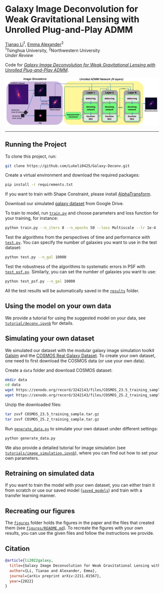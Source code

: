 # Galaxy Image Deconvolution for Weak Gravitational Lensing with Unrolled Plug-and-Play ADMM
[Tianao Li](https://lukeli0425.github.io)<sup>1</sup>, [Emma Alexander](https://www.alexander.vision/emma)<sup>2</sup><br>
<sup>1</sup>Tsinghua University, <sup>2</sup>Northwestern University<br>
_Under Review_

Code for [_Galaxy Image Deconvolution for Weak Gravitational Lensing with Unrolled Plug-and-Play ADMM_](https://arxiv.org/abs/2211.01567).

![](figures/pipeline.jpg)

<!-- ![](figures/grid.jpg) -->

---

## Running the Project

To clone this project, run:
```zsh
git clone https://github.com/Lukeli0425/Galaxy-Deconv.git
```

Create a virtual environment and download the required packages:
```zsh
pip install -r requirements.txt
```

If you want to train with Shape Constraint, please install [AlphaTransform](https://github.com/dedale-fet/alpha-transform).

Download our simulated [galaxy dataset](https://drive.google.com/drive/folders/1IwgvbetMDpLK2skRalYWmth2J1gvF-qm) from Google Drive.

To train to model, run [`train.py`](train.py) and choose parameters and loss function for your training, for instance:
```zsh
python train.py --n_iters 8 --n_epochs 50 --loss Multiscale --lr 1e-4
```

Test the algorithms from the perspectives of time and performance with [`test.py`](test.py). You can specify the number of galaxies you want to use in the test dataset:
```zsh
python test.py --n_gal 10000
```

Test the robustness of the algorithms to systematic errors in PSF with [`test_psf.py`](test_psf.py). Similarly, you can set the number of galaxies you want to use:
```zsh
python test_psf.py --n_gal 10000
```
All the test results will be automatically saved in the [`results`](results) folder.

## Using the model on your own data

We provide a tutorial for using the suggested model on your data, see [`tutorial/deconv.ipynb`](tutorial/deconv.ipynb) for details. 


## Simulating your own dataset

We simulated our dataset with the modular galaxy image simulation toolkit [Galsim](https://github.com/GalSim-developers/GalSim) and the [COSMOS Real Galaxy Dataset](https://zenodo.org/record/3242143#.Ytjzki-KFAY). To create your own dataset, one need to first download the COSMOS data (or use your own data).

Create a `data` folder and download COSMOS dataset:
```zsh
mkdir data
cd data
wget https://zenodo.org/record/3242143/files/COSMOS_23.5_training_sample.tar.gz
wget https://zenodo.org/record/3242143/files/COSMOS_25.2_training_sample.tar.gz
```

Unzip the downloaded files:
```zsh
tar zxvf COSMOS_23.5_training_sample.tar.gz
tar zxvf COSMOS_25.2_training_sample.tar.gz
```

Run [`generate_data.py`](generate_data.py) to simulate your own dataset under different settings:
```python
python generate_data.py
```
We also provide a detailed tutorial for image simulation (see [`tutorials/image_simulation.ipynb`](tutorials/image_simulation.ipynb)), where you can find out how to set your own parameters.


## Retraining on simulated data

If you want to train the model with your own dataset, you can either train it from scratch or use our saved model ([`saved_models`](saved_models)) and train with a transfer learning manner. 


## Recreating our figures

The [`figures`](figures) folder holds the figures in the paper and the files that created them (see [`figures/README.md`](figures/README.md)). To recreate the figures with your own results, you can use the given files and follow the instructions we provide.

## Citation
```bibtex
@article{li2022galaxy,
  title={Galaxy Image Deconvolution for Weak Gravitational Lensing with Unrolled Plug-and-Play ADMM},
  author={Li, Tianao and Alexander, Emma},
  journal={arXiv preprint arXiv:2211.01567},
  year={2022}
}
```
